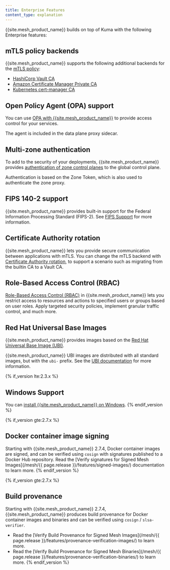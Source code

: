 ```yaml
---
title: Enterprise Features
content_type: explanation
---
```


{{site.mesh_product_name}} builds on top of Kuma with the following Enterprise features:

## mTLS policy backends

{{site.mesh_product_name}} supports the following additional backends for the
[mTLS policy](/mesh/{{page.release}}/policies/mutual-tls/):
* [HashiCorp Vault CA](/mesh/{{page.release}}/features/vault/)
* [Amazon Certificate Manager Private CA](/mesh/{{page.release}}/features/acmpca/)
* [Kubernetes cert-manager CA](/mesh/{{page.release}}/features/cert-manager/)

## Open Policy Agent (OPA) support

You can use [OPA with {{site.mesh_product_name}}](/mesh/{{page.release}}/features/opa/)
to provide access control for your services.

The agent is included in the data plane proxy sidecar.

## Multi-zone authentication

To add to the security of your deployments, {{site.mesh_product_name}} provides
[authentication of zone control planes](/mesh/{{page.release}}/features/kds-auth)
to the global control plane.

Authentication is based on the Zone Token, which is also used to authenticate the zone proxy.

##  FIPS 140-2 support

{{site.mesh_product_name}} provides built-in support for the Federal Information Processing Standard (FIPS-2).
See [FIPS Support](/mesh/{{page.release}}/features/fips-support/) for more information.

##  Certificate Authority rotation

{{site.mesh_product_name}} lets you provide secure communication between applications with mTLS.
You can change the mTLS backend with [Certificate Authority rotation](/mesh/{{page.release}}/features/ca-rotation/),
to support a scenario such as migrating from the builtin CA to a Vault CA.

## Role-Based Access Control (RBAC)

[Role-Based Access Control (RBAC)](/mesh/{{page.release}}/features/rbac) in {{site.mesh_product_name}}
lets you restrict access to resources and actions to specified users or groups based on user roles.
Apply targeted security policies, implement granular traffic control, and much more.

## Red Hat Universal Base Images

{{site.mesh_product_name}} provides images based on the [Red Hat Universal Base Image (UBI)](https://developers.redhat.com/products/rhel/ubi).

{{site.mesh_product_name}} UBI images are distributed with all standard images, but with the `ubi-` prefix.
See the [UBI documentation](/mesh/{{page.release}}/features/ubi-images/) for more information.

{% if_version lte:2.3.x %}
## Windows Support

You can [install {{site.mesh_product_name}} on Windows](/mesh/{{page.release}}/installation/windows/).
{% endif_version %}

{% if_version gte:2.7.x %}

## Docker container image signing

Starting with {{site.mesh_product_name}} 2.7.4, Docker container images are signed, and can be verified using `cosign` with signatures published to a Docker Hub repository. Read the [Verify signatures for Signed Mesh Images](/mesh/{{ page.release }}/features/signed-images/) documentation to learn more.
{% endif_version %}

{% if_version gte:2.7.x %}

## Build provenance

Starting with {{site.mesh_product_name}} 2.7.4, {{site.mesh_product_name}} produces build provenance for Docker container images and binaries and can be verified using `cosign` / `slsa-verifier`.

* Read the [Verify Build Provenance for Signed Mesh Images](/mesh/{{ page.release }}/features/provenance-verification-images/) to learn more.
* Read the [Verify Build Provenance for Signed Mesh Binaries](/mesh/{{ page.release }}/features/provenance-verification-binaries/) to learn more.
{% endif_version %}
